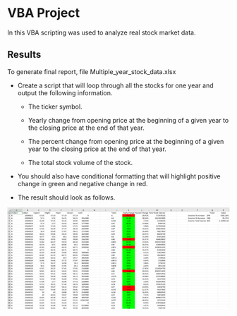 # **VBA Project**

In this VBA scripting was used to analyze real stock market data.

## **Results**

To generate final report, file Multiple_year_stock_data.xlsx

* Create a script that will loop through all the stocks for one year and output the following information.

  * The ticker symbol.

  * Yearly change from opening price at the beginning of a given year to the closing price at the end of that year.

  * The percent change from opening price at the beginning of a given year to the closing price at the end of that year.

  * The total stock volume of the stock.

* You should also have conditional formatting that will highlight positive change in green and negative change in red.

* The result should look as follows.

![solution_2014](Images/2014.png)
